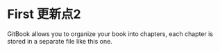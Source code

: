 # First 更新点2

GitBook allows you to organize your book into chapters, each chapter is stored in a separate file like this one.


